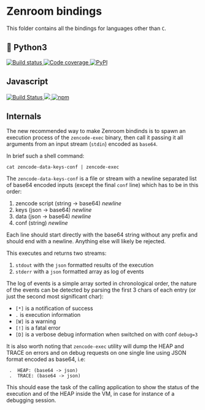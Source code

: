 # Zenroom bindings

This folder contains all the bindings for languages other than `C`.

## :snake: Python3

<a href="https://travis-ci.com/DECODEproject/zenroom-py">
  <img src="https://travis-ci.com/DECODEproject/zenroom-py.svg?branch=master" alt="Build status"/>
</a>
<a href="https://codecov.io/gh/DECODEproject/zenroom-py">
  <img src="https://codecov.io/gh/DECODEproject/zenroom-py/branch/master/graph/badge.svg" alt="Code coverage"/>
</a>
<a href="https://pypi.org/project/zenroom/">
  <img alt="PyPI" src="https://img.shields.io/pypi/v/zenroom.svg" alt="Latest release">
</a>

## Javascript

<a href="https://travis-ci.com/DECODEproject/zenroomjs">
  <img src="https://travis-ci.com/DECODEproject/zenroomjs.svg?branch=master" alt="Build Status">
</a>
<a href="https://codecov.io/gh/DECODEproject/zenroomjs">
  <img src="https://codecov.io/gh/DECODEproject/zenroomjs/branch/master/graph/badge.svg" />
</a>
<a href="https://badge.fury.io/js/zenroom">
  <img alt="npm" src="https://img.shields.io/npm/v/zenroom.svg">
</a>

## Internals

The new recommended way to make Zenroom bindinds is to spawn an execution process of the `zencode-exec` binary, then call it passing it all arguments from an input stream (`stdin`) encoded as `base64`.

In brief such a shell command:
```
cat zencode-data-keys-conf | zencode-exec
```

The `zencode-data-keys-conf` is a file or stream with a newline separated list of base64 encoded inputs (except the final `conf` line) which has to be in this order:
1. zencode script (string -> base64) *newline*
2. keys (json -> base64) *newline*
3. data (json -> base64) *newline*
4. conf (string) *newline*

Each line should start directly with the base64 string without any prefix and should end with a newline. Anything else will likely be rejected.

This executes and returns two streams:
1. `stdout` with the `json` formatted results of the execution
2. `stderr` with a `json` formatted array as log of events

The log of events is a simple array sorted in chronological order, the nature of the events can be detected by parsing the first 3 chars of each entry (or just the second most significant char):
- `[*]` is a notification of success
- ` . ` is execution information
- `[W]` is a warning
- `[!]` is a fatal error
- `[D]` is a verbose debug information when switched on with conf `debug=3`

It is also worth noting that `zencode-exec` utility will dump the HEAP and TRACE on errors and on debug requests on one single line using JSON format encoded as base64, i.e:
```
 .  HEAP: (base64 -> json)
 .  TRACE: (base64 -> json)
```
This should ease the task of the calling application to show the status of the execution and of the HEAP inside the VM, in case for instance of a debugging session.
